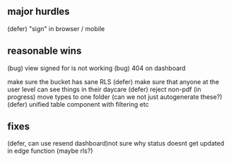 ## major hurdles

(defer) "sign" in browser / mobile

## reasonable wins

(bug) view signed for is not working
(bug) 404 on dashboard

make sure the bucket has sane RLS
(defer) make sure that anyone at the user level can see things in their daycare
(defer) reject non-pdf
(in progress) move types to one folder (can we not just autogenerate these?)
(defer) unified table component with filtering etc

## fixes

(defer, can use resend dashboard)not sure why status doesnt get updated in edge function (maybe rls?)
